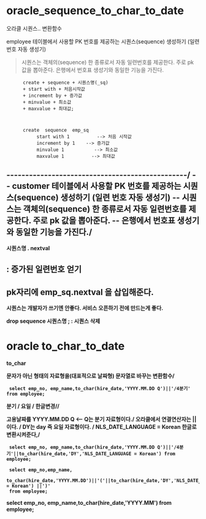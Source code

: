 # oracle_sequence_to_char_to_date
오라클 시퀀스.. 변환함수



employee 테이블에서 사용할 PK 번호를 제공하는 시퀀스(sequence) 생성하기
(일련 번호 자동 생성기)

> 시퀀스는 객체의(sequence) 한 종류로서 자동 일련번호를 제공한다. 주로 pk 값을 뽑아준다.
> 은행에서 번호표 생성기와 동일한 기능을 가진다.


          create + sequence + 시퀀스명(_sq) 
          + start with + 처음시작값 
          + increment by + 증가값 
          + minvalue + 최소값 
          + maxvalue + 최대값;



          create  sequence  emp_sq
               start with 1          --> 처음 시작값
               increment by 1    --> 증가값
               minvalue 1           --> 최소값
               maxvalue 1          --> 최대값





------------------------------------------------/<b>
-- customer 테이블에서 사용할 PK 번호를 제공하는 시퀀스(sequence) 생성하기 (일련 번호 자동 생성기)
-- 시퀀스는 객체의(sequence) 한 종류로서 자동 일련번호를 제공한다. 주로 pk 값을 뽑아준다.
-- 은행에서 번호표 생성기와 동일한 기능을 가진다./<b>
------------------------------------------------

 
시퀀스명 . nextval


: 증가된 일련번호 얻기
------------------------------------------------
pk자리에 emp_sq.nextval 을 삽입해준다.
------------------------------------------------



시퀀스는 개발자가 쓰기엔 안좋다. 
서비스 오픈하기 전에 만드는게 좋다.

drop sequence 시퀀스명 ;
:  시퀀스 삭제



# oracle to_char_to_date


to_char

문자가 아닌 형태의 자료형을(대표적으로 날짜형) 문자열로 바꾸는 변환함수/<b>


     select emp_no, emp_name,to_char(hire_date,'YYYY.MM.DD Q')||'/4분기' from employee;


분기 / 요일 / 한글변경/<b>/<b>

고용날짜를 YYYY.MM.DD Q  <-- Q는 분기 자료형이다./<b>
오라클에서 연결연산자는 || 이다. /<b>
DY는 day 즉 요일 자료형이다. /<b>
NLS_DATE_LANGUAGE = Korean 한글로 변환시켜준다,/<b>

     select emp_no, emp_name,to_char(hire_date,'YYYY.MM.DD Q')||'/4분기'||to_char(hire_date,'DY','NLS_DATE_LANGUAGE = Korean') from employee;

<p>


     select emp_no,emp_name,
     to_char(hire_date,'YYYY.MM.DD')||'('||to_char(hire_date,'DY','NLS_DATE_LANGUAGE = Korean') ||')'
     from employee;



<p>
     select emp_no, emp_name,to_char(hire_date,'YYYY.MM') from employee;



